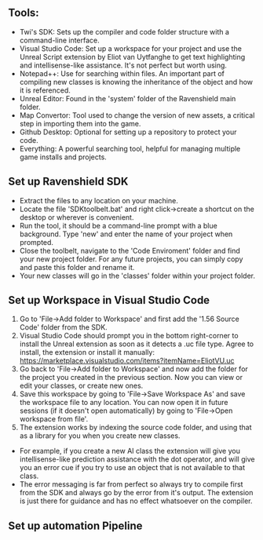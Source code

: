 ## Tools:
- Twi's SDK: Sets up the compiler and code folder structure with a command-line interface.
- Visual Studio Code: Set up a workspace for your project and use the Unreal Script extension by Eliot van Uytfanghe to get text highlighting and intellisense-like assistance. It's not perfect but worth using.
- Notepad++: Use for searching within files. An important part of compiling new classes is knowing the inheritance of the object and how it is referenced. 
- Unreal Editor: Found in the 'system' folder of the Ravenshield main folder.
- Map Convertor: Tool used to change the version of new assets, a critical step in importing them into the game. 
- Github Desktop: Optional for setting up a repository to protect your code. 
- Everything: A powerful searching tool, helpful for managing multiple game installs and projects.

## Set up Ravenshield SDK
- Extract the files to any location on your machine.
- Locate the file 'SDKtoolbelt.bat' and right click->create a shortcut on the desktop or wherever is convenient. 
- Run the tool, it should be a command-line prompt with a blue background. Type 'new' and enter the name of your project when prompted.
- Close the toolbelt, navigate to the 'Code Enviroment' folder and find your new project folder. For any future projects, you can simply copy and paste this folder and rename it.
- Your new classes will go in the 'classes' folder within your project folder. 

## Set up Workspace in Visual Studio Code
1. Go to 'File->Add folder to Workspace' and first add the '1.56 Source Code' folder from the SDK.
2. Visual Studio Code should prompt you in the bottom right-corner to install the Unreal extension as soon as it detects a .uc file type. Agree to install, the extension or install it manually: https://marketplace.visualstudio.com/items?itemName=EliotVU.uc
3. Go back to 'File->Add folder to Workspace' and now add the folder for the project you created in the previous section. Now you can view or edit your classes, or create new ones.
4. Save this workspace by going to 'File->Save Workspace As' and save the workspace file to any location. You can now open it in future sessions (if it doesn't open automatically) by going to 'File->Open workspace from file'.
5. The extension works by indexing the source code folder, and using that as a library for you when you create new classes. 
- For example, if you create a new AI class the extension will give you intellisense-like prediction assistance with the dot operator, and will give you an error cue if you try to use an object that is not available to that class. 
- The error messaging is far from perfect so always try to compile first from the SDK and always go by the error from it's output. The extension is just there for guidance and has no effect whatsoever on the compiler.

## Set up automation Pipeline
